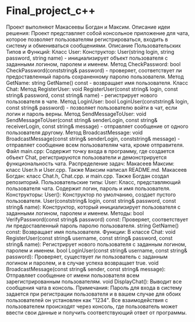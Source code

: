 # Final_project_c++
Проект выполняют Макасеевы Богдан и Максим.
Описание идеи решения: Проект представляет собой консольное приложение для чата, которое позволяет пользователям регистрироваться, входить в систему и обмениваться сообщениями.
Описание Пользовательских Типов и Функций:
Класс User:
Конструктор: User(string login, string password, string name) - инициализирует объект пользователя с заданными логином, паролем и именем.
Метод CheckPassword: bool CheckPassword(conststring& password) - проверяет, соответствует ли предоставленный пароль сохраненному паролю пользователя.
Метод GetName: string GetName() const - возвращает имя пользователя.
Класс Chat:
Метод RegisterUser: void RegisterUser(const string& login, const string& password, const string& name) - регистрирует нового пользователя в чате.
Метод LoginUser: bool LoginUser(conststring& login, const string& password) - позволяет пользователю войти в чат, если логин и пароль верны.
Метод SendMessageToUser: void SendMessageToUser(const string& senderLogin, const string& receiverLogin, const string& message) - отправляет сообщение от одного пользователя другому.
Метод BroadcastMessage: void BroadcastMessage(const string& senderLogin, conststring& message) - отправляет сообщение всем пользователям чата, кроме отправителя.
Файл main.cpp:
Содержит точку входа в программу, где создается объект Chat, регистрируются пользователи и демонстрируется функциональность чата.
Распределение задач:
Макасеев Максим:
класс User.h и User.cpp. Также Максим написал README.md.
Макасеев Богдан:
класс Chat.h, Chat.cpp. и main.cpp. Также Богдан создал репозиторий.
Пользовательские типы:
User: Класс, представляющий пользователя чата. Содержит логин, пароль и имя пользователя.
Конструкторы:
User(): Конструктор по умолчанию, создает пустого пользователя.
User(conststring& login, const string& password, const string& name): Конструктор, который инициализирует пользователя с заданными логином, паролем и именем.
Методы:
bool VerifyPassword(const string& password) const: Проверяет, соответствует ли предоставленный пароль паролю пользователя.
string GetName() const: Возвращает имя пользователя.
Функции:
В классе Chat:
void RegisterUser(const string& username, const string& password, const string& name): Регистрирует нового пользователя с заданным логином, паролем и именем.
bool LoginUser(const string& username, const string& password): Проверяет, существует ли пользователь с заданным логином и паролем, и в случае успеха возвращает true.
void BroadcastMessage(const string& sender, const string& message): Отправляет сообщение от имени пользователя всем зарегистрированным пользователям.
void DisplayChat(): Выводит все сообщения чата в консоль.
Примечания:
Пароль для входа в систему задается при регистрации пользователя и в вашем случае для обоих пользователей он установлен как "1234".
Все взаимодействия с пользователем происходят через консоль, где пользователь может ввести свои данные и получить соответствующий ответ от программы.
